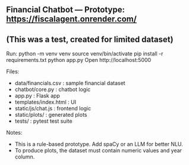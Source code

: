 ## Financial Chatbot — Prototype: https://fiscalagent.onrender.com/

(This was a test, created for limited dataset)
--------------------------------
Run:
  python -m venv venv
  source venv/bin/activate
  pip install -r requirements.txt
  python app.py
  Open http://localhost:5000

Files:
  - data/financials.csv    : sample financial dataset
  - chatbot/core.py        : chatbot logic
  - app.py                 : Flask app
  - templates/index.html   : UI
  - static/js/chat.js      : frontend logic
  - static/plots/          : generated plots
  - tests/                 : pytest test suite

Notes:
  - This is a rule-based prototype. Add spaCy or an LLM for better NLU.
  - To produce plots, the dataset must contain numeric values and year column.
